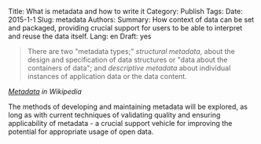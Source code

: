 Title: What is metadata and how to write it
Category: Publish
Tags:
Date: 2015-1-1
Slug: metadata
Authors:
Summary: How context of data can be set and packaged, providing crucial support for users to be able to interpret and reuse the data itself.
Lang: en
Draft: yes


> There are two "metadata types;" *structural metadata*, about the design and specification of data structures or "data about the containers of data"; and *descriptive metadata* about individual instances of application data or the data content.

*[Metadata](http://en.wikipedia.org/wiki/Metadata) in Wikipedia*

The methods of developing and maintaining metadata will be explored, as long as with current techniques of validating quality and ensuring applicability of metadata - a crucial support vehicle for improving the potential for appropriate usage of open data.
